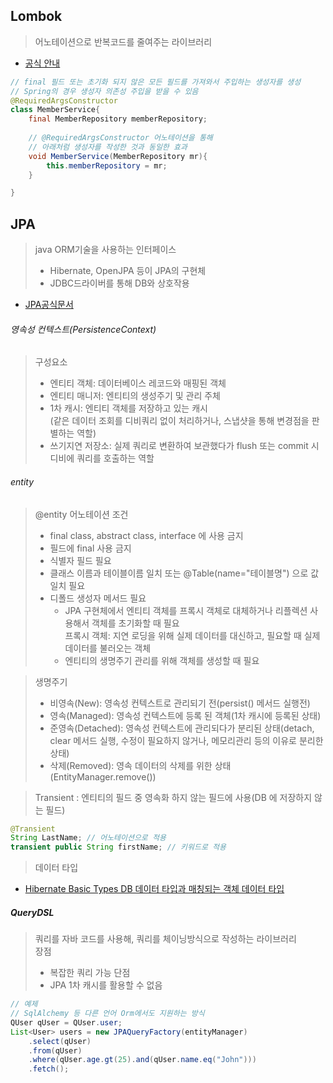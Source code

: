 
## Lombok
> 어노테이션으로 반복코드를 줄여주는 라이브러리
* [공식 안내](https://projectlombok.org/features/)
```java
// final 필드 또는 초기화 되지 않은 모든 필드를 가져와서 주입하는 생성자를 생성
// Spring의 경우 생성자 의존성 주입을 받을 수 있음
@RequiredArgsConstructor
class MemberService{
	final MemberRepository memberRepository;
	
	// @RequiredArgsConstructor 어노테이션을 통해
	// 아래처럼 생성자를 작성한 것과 동일한 효과
	void MemberService(MemberRepository mr){
		this.memberRepository = mr;
	}

}

```

## JPA
> java ORM기술을 사용하는 인터페이스
> * Hibernate, OpenJPA 등이 JPA의 구현체
> * JDBC드라이버를 통해 DB와 상호작용
* [JPA공식문서](https://docs.spring.io/spring-data/jpa/docs/current/reference/html/)

###### 영속성 컨텍스트(PersistenceContext)
> 구성요소
> * 엔티티 객체: 데이터베이스 레코드와 매핑된 객체  
> * 엔티티 매니저: 엔티티의 생성주기 및 관리 주체  
> * 1차 캐시: 엔티티 객체를 저장하고 있는 캐시  
>   (같은 데이터 조회를 디비쿼리 없이 처리하거나, 스냅샷을 통해 변경점을 판별하는 역할)  
> * 쓰기지연 저장소: 실제 쿼리로 변환하여 보관했다가 flush 또는 commit 시 디비에 쿼리를 호출하는 역할

###### entity
> @entity 어노테이션 조건
> * final class, abstract class, interface 에 사용 금지  
> * 필드에 final 사용 금지  
> * 식별자 필드 필요  
> * 클래스 이름과 테이블이름 일치 또는 @Table(name="테이블명") 으로 값 일치 필요  
> * 디폴드 생성자 메서드 필요
> 	* JPA 구현체에서 엔티티 객체를 프록시 객체로 대체하거나 리플렉션 사용해서 객체를 초기화할 때 필요  
> 	   프록시 객체: 지연 로딩을 위해 실제 데이터를 대신하고, 필요할 때 실제 데이터를 불러오는 객체
> 	* 엔티티의 생명주기 관리를 위해 객체를 생성할 때 필요

> 생명주기
> * 비영속(New): 영속성 컨텍스트로 관리되기 전(persist() 메서드 실행전)  
> * 영속(Managed): 영속성 컨텍스트에 등록 된 객체(1차 캐시에 등록된 상태)  
> * 준영속(Detached): 영속성 컨텍스트에 관리되다가 분리된 상태(detach, clear 메서드 실행, 수정이 필요하지 않거나, 메모리관리 등의 이유로 분리한 상태)  
> * 삭제(Removed): 영속 데이터의 삭제를 위한 상태(EntityManager.remove())

> Transient : 엔티티의 필드 중 영속화 하지 않는 필드에 사용(DB 에 저장하지 않는 필드)
```java
@Transient
String LastName; // 어노테이션으로 적용
transient public String firstName; // 키워드로 적용
``` 

> 데이터 타입
* [Hibernate Basic Types DB 데이터 타입과 매칭되는 객체 데이터 타입](https://docs.jboss.org/hibernate/orm/5.5/userguide/html_single/Hibernate_User_Guide.html#basic)

##### QueryDSL
>쿼리를 자바 코드를 사용해, 쿼리를 체이닝방식으로 작성하는 라이브러리  
>장점  
>*  복잡한 쿼리 가능 
>단점
>* JPA 1차 캐시를 활용할 수 없음
```java
// 예제
// SqlAlchemy 등 다른 언어 Orm에서도 지원하는 방식
QUser qUser = QUser.user;
List<User> users = new JPAQueryFactory(entityManager)
    .select(qUser)
    .from(qUser)
    .where(qUser.age.gt(25).and(qUser.name.eq("John")))
    .fetch();
```

